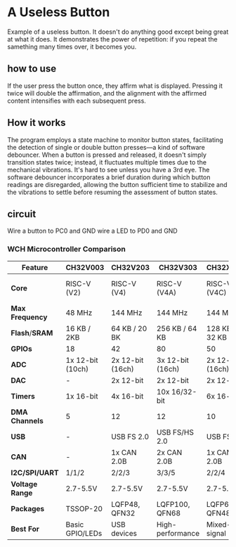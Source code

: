 # A Useless Button
Example of a useless button. It doesn't do anything good except being great at what it does.
It demonstrates the power of repetition: if you repeat the samething many times over, it becomes you.

## how to use
If the user press the button once, they affirm what is displayed. 
Pressing it twice will double the affirmation, and the alignment with the affirmed content intensifies with each subsequent press.

## How it works 
The program employs a state machine to monitor button states, facilitating the detection of single or double button presses—a kind of software debouncer. When a button is pressed and released, it doesn't simply transition states twice; instead, it fluctuates multiple times due to the mechanical vibrations. It's hard to see unless you have a 3rd eye. The software debouncer incorporates a brief duration during which button readings are disregarded, allowing the button sufficient time to stabilize and the vibrations to settle before resuming the assessment of button states.

## circuit
Wire a button to PC0 and GND
wire a LED to PD0 and GND


### WCH Microcontroller Comparison

| Feature      | CH32V003    | CH32V203    | CH32V303     | CH32X035     | CH32F203     |
|--------------|-------------|-------------|--------------|--------------|--------------|
| **Core**     | RISC-V (V2) | RISC-V (V4) | RISC-V (V4A) | RISC-V (V4C) | ARM Cortex-M3 |
| **Max Frequency** | 48 MHz           | 144 MHz          | 144 MHz          | 144 MHz          | 72 MHz           |
| **Flash**/**SRAM** | 16 KB / 2KB     | 64 KB / 20 BK    | 256 KB / 64 KB   | 128 KB / 32 KB   | 64 KB / 20 KB    |
| **GPIOs**         | 18               | 42               | 80               | 50               | 37               |
| **ADC**           | 1x 12-bit (10ch) | 2x 12-bit (16ch) | 3x 12-bit (16ch) | 2x 12-bit (16ch) | 2x 12-bit (16ch) |
| **DAC**           | -                | 2x 12-bit        | 2x 12-bit        | 2x 12-bit        | 2x 12-bit        |
| **Timers**        | 1x 16-bit        | 4x 16-bit        | 10x 16/32-bit    | 6x 16-bit        | 4x 16-bit        |
| **DMA Channels**  | 5                | 12               | 12               | 10               | 12               |
| **USB**           | -                | USB FS 2.0       | USB FS/HS 2.0    | USB FS 2.0       | USB FS 2.0       |
| **CAN**           | -                | 1x CAN 2.0B      | 2x CAN 2.0B      | 1x CAN 2.0B      | 1x CAN 2.0B      |
| **I2C/SPI/UART**  | 1/1/2            | 2/2/3            | 3/3/5            | 2/2/4            | 2/2/3            |
| **Voltage Range** | 2.7-5.5V         | 2.7-5.5V         | 2.7-5.5V         | 2.7-5.5V         | 2.7-5.5V         |
| **Packages**      | TSSOP-20         | LQFP48, QFN32    | LQFP100, QFN68   | LQFP64, QFN48    | LQFP48, QFN32    |
| **Best For**      | Basic GPIO/LEDs  | USB devices      | High-performance | Mixed-signal     | ARM migration    |